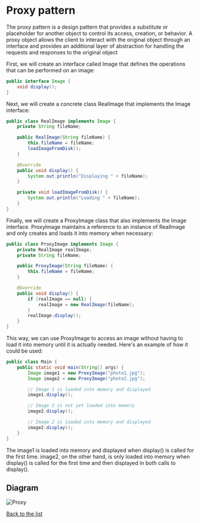 # Proxy pattern

The proxy pattern is a design pattern that provides a substitute or placeholder for another object to control its access, creation, or behavior. A proxy object allows the client to interact with the original object through an interface and provides an additional layer of abstraction for handling the requests and responses to the original object

First, we will create an interface called Image that defines the operations that can be performed on an image:

```java
public interface Image {
    void display();
}
```
Next, we will create a concrete class RealImage that implements the Image interface:

```java
public class RealImage implements Image {
    private String fileName;

    public RealImage(String fileName) {
        this.fileName = fileName;
        loadImageFromDisk();
    }

    @Override
    public void display() {
        System.out.println("Displaying " + fileName);
    }

    private void loadImageFromDisk() {
        System.out.println("Loading " + fileName);
    }
}
```

Finally, we will create a ProxyImage class that also implements the Image interface. ProxyImage maintains a reference to an instance of RealImage and only creates and loads it into memory when necessary:

```java
public class ProxyImage implements Image {
    private RealImage realImage;
    private String fileName;

    public ProxyImage(String fileName) {
        this.fileName = fileName;
    }

    @Override
    public void display() {
        if (realImage == null) {
            realImage = new RealImage(fileName);
        }
        realImage.display();
    }
}
```

This way, we can use ProxyImage to access an image without having to load it into memory until it is actually needed. Here's an example of how it could be used:

```java
public class Main {
    public static void main(String[] args) {
        Image image1 = new ProxyImage("photo1.jpg");
        Image image2 = new ProxyImage("photo2.jpg");

        // Image 1 is loaded into memory and displayed
        image1.display();

        // Image 2 is not yet loaded into memory
        image2.display();

        // Image 2 is loaded into memory and displayed
        image2.display();
    }
}
```

The image1 is loaded into memory and displayed when display() is called for the first time. image2, on the other hand, is only loaded into memory when display() is called for the first time and then displayed in both calls to display().

## Diagram

![Proxy](https://user-images.githubusercontent.com/67757313/230486607-ae30ef46-271d-45d6-8669-0def003f622f.jpg)

[Back to the list](./README.md)